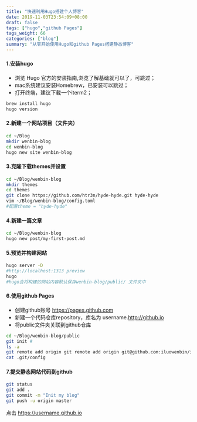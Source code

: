 ```yaml
---
title: "快速利用Hugo搭建个人博客"
date: 2019-11-03T23:54:09+08:00
draft: false
tags: ["hugo","github Pages"]
tags_weight: 66
categories: ["blog"]
summary: "从零开始使用Hugo和github Pages搭建静态博客"
---
```


#### 1.安装hugo

- 浏览 Hugo 官方的安装指南,浏览了解基础就可以了，可跳过；
- mac系统建议安装Homebrew，已安装可以跳过；
- 打开终端，建议下载一个iterm2；

``` sh
brew install hugo
hugo version
```

#### 2.新建一个网站项目（文件夹）

``` sh
cd ~/Blog
mkdir wenbin-blog
cd wenbin-blog
hugo new site wenbin-blog
```

#### 3.克隆下载themes并设置

``` sh
cd ~/Blog/wenbin-blog
mkdir themes
cd themes
git clone https://github.com/htr3n/hyde-hyde.git hyde-hyde
vim ~/Blog/wenbin-blog/config.toml  
#配置theme = "hyde-hyde"
```

#### 4.新建一篇文章

``` sh
cd ~/Blog/wenbin-blog
hugo new post/my-first-post.md
```

#### 5.预览并构建网站

``` sh
hugo server -D
#http://localhost:1313 preview
hugo
#hugo会将构建的网站内容默认保存wenbin-blog/public/ 文件夹中
```

#### 6.使用github Pages

- 创建github账号 <https://pages.github.com>
- 新建一个代码仓库repository，库名为 username.<http://github.io>
- 将public文件夹关联到github仓库

``` sh
cd ~/Blog/wenbin-blog/public
git init #
ls -a
git remote add origin git remote add origin git@github.com:iluowenbin/iluowenbin.github.io.git
cat .git/config
```

#### 7.提交静态网站代码到github

``` sh
git status
git add .
git commit -m "Init my blog"
git push -u origin master
```

点击 <https://username.github.io>
